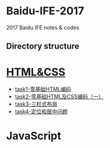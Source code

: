 # Baidu-IFE-2017

2017 Baidu IFE notes & codes

## Directory structure

# [HTML&CSS](https://github.com/zhongshanxian/Baidu-IFE-2017/tree/master/docs/posts/HTML%26CSS)

+ [task1-零基础HTML编码](https://zhongshanxian.github.io/task1-html/)
+ [task2-零基础HTML及CSS编码（一）](https://zhongshanxian.github.io/task2-html-css/)
+ [task3-三栏式布局](https://zhongshanxian.github.io/task3-three-columns/)
+ [task4-定位和居中问题](https://zhongshanxian.github.io/task4-position/)

# JavaScript